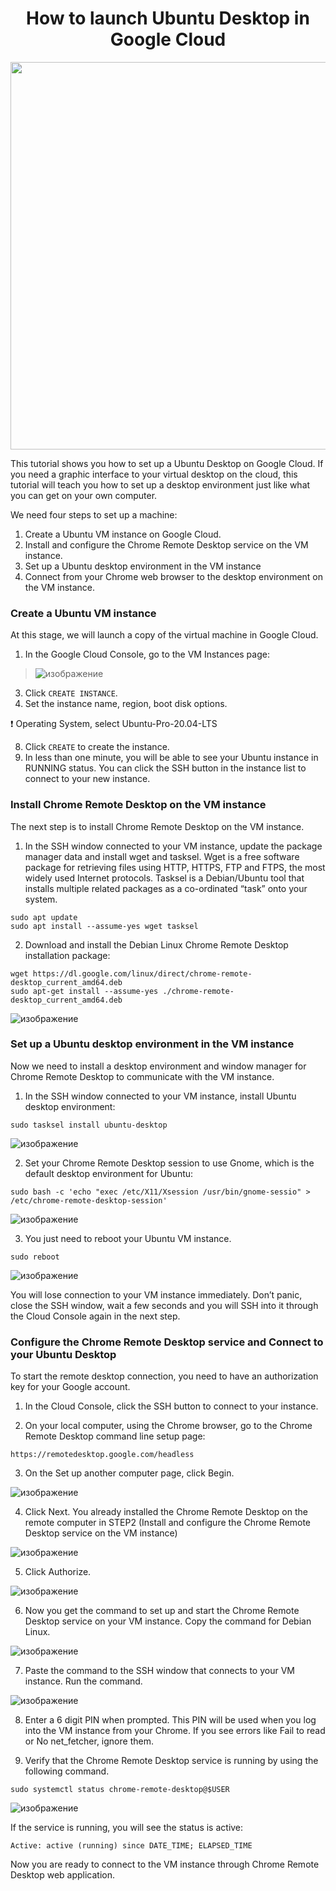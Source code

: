 <h1 style="text-align: center;">How to launch Ubuntu Desktop in Google Cloud</h1>

<p><img style="display: block; margin-left: auto; margin-right: auto;" src="https://www.ubuntufree.com/wp-content/uploads/2020/04/Black-Ubuntu-20-04-Default-Wallpaper-2048x1280.png" alt="" width="1000" height="620" /></p>

This tutorial shows you how to set up a Ubuntu Desktop on Google Cloud. If you need a graphic interface to your virtual desktop on the cloud, this tutorial will teach you how to set up a desktop environment just like what you can get on your own computer.

We need four steps to set up a machine:

1. Create a Ubuntu VM instance on Google Cloud.
2. Install and configure the Chrome Remote Desktop service on the VM instance.
3. Set up a Ubuntu desktop environment in the VM instance
4. Connect from your Chrome web browser to the desktop environment on the VM instance.

### Create a Ubuntu VM instance

At this stage, we will launch a copy of the virtual machine in Google Cloud.

1. In the Google Cloud Console, go to the VM Instances page:
> ![изображение](https://user-images.githubusercontent.com/101510056/214898217-19e8349e-53b7-4f65-bcbd-1c356fc41eeb.png)
3. Click `CREATE INSTANCE`.
4. Set the instance name, region, boot disk options.

❗ Operating System, select Ubuntu-Pro-20.04-LTS 

8. Click `CREATE` to create the instance.
9. In less than one minute, you will be able to see your Ubuntu instance in RUNNING status. You can click the SSH button in the instance list to connect to your new instance.

### Install Chrome Remote Desktop on the VM instance

The next step is to install Chrome Remote Desktop on the VM instance.

1. In the SSH window connected to your VM instance, update the package manager data and install wget and tasksel. Wget is a free software package for retrieving files using HTTP, HTTPS, FTP and FTPS, the most widely used Internet protocols. Tasksel is a Debian/Ubuntu tool that installs multiple related packages as a co-ordinated “task” onto your system.

```
sudo apt update
sudo apt install --assume-yes wget tasksel
```
2. Download and install the Debian Linux Chrome Remote Desktop installation package:
```
wget https://dl.google.com/linux/direct/chrome-remote-desktop_current_amd64.deb
sudo apt-get install --assume-yes ./chrome-remote-desktop_current_amd64.deb
```
![изображение](https://user-images.githubusercontent.com/101510056/215173420-dae28a51-b347-4840-9d7d-f3407ef86a51.png)

### Set up a Ubuntu desktop environment in the VM instance

Now we need to install a desktop environment and window manager for Chrome Remote Desktop to communicate with the VM instance.

1. In the SSH window connected to your VM instance, install Ubuntu desktop environment:

```
sudo tasksel install ubuntu-desktop
```
![изображение](https://user-images.githubusercontent.com/101510056/215173990-fd5ed2d0-3b01-44a9-b176-d68515af1ac7.png)

2. Set your Chrome Remote Desktop session to use Gnome, which is the default desktop environment for Ubuntu:
```
sudo bash -c 'echo "exec /etc/X11/Xsession /usr/bin/gnome-sessio" > /etc/chrome-remote-desktop-session'
```
![изображение](https://user-images.githubusercontent.com/101510056/215176346-325b4e17-91cf-4d80-9383-76b3f7d7c467.png)

3. You just need to reboot your Ubuntu VM instance.

```
sudo reboot
```
![изображение](https://user-images.githubusercontent.com/101510056/215176615-37586e8e-aee6-4faf-987a-40f9a44e80f0.png)

You will lose connection to your VM instance immediately. Don’t panic, close the SSH window, wait a few seconds and you will SSH into it through the Cloud Console again in the next step.

### Configure the Chrome Remote Desktop service and Connect to your Ubuntu Desktop

To start the remote desktop connection, you need to have an authorization key for your Google account.

1. In the Cloud Console, click the SSH button to connect to your instance.

2. On your local computer, using the Chrome browser, go to the Chrome Remote Desktop command line setup page:
```
https://remotedesktop.google.com/headless
```
3. On the Set up another computer page, click Begin.

![изображение](https://user-images.githubusercontent.com/101510056/215180041-0f90fb26-34ae-492e-9498-dc29c1106a19.png)

4. Click Next. You already installed the Chrome Remote Desktop on the remote computer in STEP2 (Install and configure the Chrome Remote Desktop service on the VM instance)

![изображение](https://user-images.githubusercontent.com/101510056/215179997-e1b6c3d5-e328-43ae-80b3-8f37c387e6aa.png)

5. Click Authorize.

![изображение](https://user-images.githubusercontent.com/101510056/215179946-f15b4e5e-1ea1-4655-bcbb-1d99132c7c33.png)

6. Now you get the command to set up and start the Chrome Remote Desktop service on your VM instance. Copy the command for Debian Linux.

![изображение](https://user-images.githubusercontent.com/101510056/215179822-12b28ebe-e4dc-46ee-9a49-5d7aeb96b6b0.png)

7. Paste the command to the SSH window that connects to your VM instance. Run the command.

![изображение](https://user-images.githubusercontent.com/101510056/215179524-86dcc7a9-6c24-4a1d-8b4c-e7027ef5c694.png)

8. Enter a 6 digit PIN when prompted. This PIN will be used when you log into the VM instance from your Chrome. If you see errors like Fail to read or No net_fetcher, ignore them.

9. Verify that the Chrome Remote Desktop service is running by using the following command.
```
sudo systemctl status chrome-remote-desktop@$USER
```
![изображение](https://user-images.githubusercontent.com/101510056/215179632-4921e869-3ba3-4b58-9b72-ccb09a323fce.png)

If the service is running, you will see the status is active:
```
Active: active (running) since DATE_TIME; ELAPSED_TIME
```
Now you are ready to connect to the VM instance through Chrome Remote Desktop web application.

